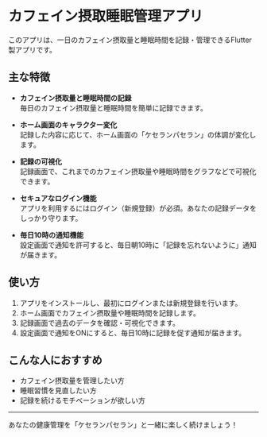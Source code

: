 # カフェイン摂取睡眠管理アプリ

このアプリは、一日のカフェイン摂取量と睡眠時間を記録・管理できるFlutter製アプリです。

## 主な特徴

- **カフェイン摂取量と睡眠時間の記録**  
  毎日のカフェイン摂取量と睡眠時間を簡単に記録できます。

- **ホーム画面のキャラクター変化**  
  記録した内容に応じて、ホーム画面の「ケセランパセラン」の体調が変化します。

- **記録の可視化**  
  記録画面で、これまでのカフェイン摂取量や睡眠時間をグラフなどで可視化できます。

- **セキュアなログイン機能**  
  アプリを利用するにはログイン（新規登録）が必須。あなたの記録データをしっかり守ります。

- **毎日10時の通知機能**  
  設定画面で通知を許可すると、毎日朝10時に「記録を忘れないように」通知が届きます。

## 使い方

1. アプリをインストールし、最初にログインまたは新規登録を行います。
2. ホーム画面でカフェイン摂取量や睡眠時間を記録します。
3. 記録画面で過去のデータを確認・可視化できます。
4. 設定画面で通知をONにすると、毎日10時に記録を促す通知が届きます。

## こんな人におすすめ

- カフェイン摂取量を管理したい方
- 睡眠習慣を見直したい方
- 記録を続けるモチベーションが欲しい方

---

あなたの健康管理を「ケセランパセラン」と一緒に楽しく続けましょう！